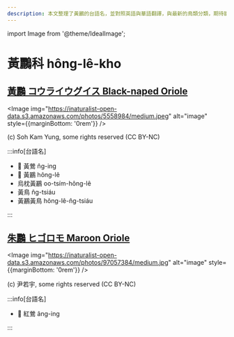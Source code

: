 ```yaml
---
description: 本文整理了黃鸝的台語名，並對照英語與華語翻譯，與最新的鳥類分類，期待能夠供未來的台語鳥類圖鑑當作參考
---
```


import Image from '@theme/IdealImage';

# 黃鸝科 hông-lê-kho

## [黃鸝 コウライウグイス Black-naped Oriole](https://ebird.org/species/blnori1)

<Image img="https://inaturalist-open-data.s3.amazonaws.com/photos/5558984/medium.jpeg" alt="image" style={{marginBottom: '0rem'}} />

<p className="image-caption">
(c) Soh Kam Yung, some rights reserved (CC BY-NC)
</p>

:::info[台語名]

- 🎯 黃鶯 n̂g-ing
- 🎯 黃鸝 hông-lê
- 烏枕黃鸝 oo-tsím-hông-lê
- 黃鳥 n̂g-tsiáu
- 黃鸝黃鳥 hông-lê-n̂g-tsiáu

:::

## [朱鸝 ヒゴロモ Maroon Oriole](https://ebird.org/species/marori2)

<Image img="https://inaturalist-open-data.s3.amazonaws.com/photos/97057384/medium.jpg" alt="image" style={{marginBottom: '0rem'}} />

<p className="image-caption">
(c) 尹若宇, some rights reserved (CC BY-NC)
</p>

:::info[台語名]

- 🎯 紅鶯 âng-ing

:::
